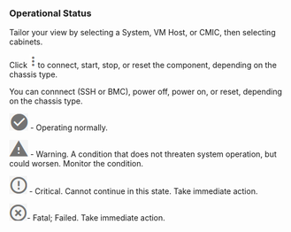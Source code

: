 ### Operational Status

Tailor your view by selecting a System, VM Host, or CMIC, then selecting cabinets.

Click 
![kebob.png](kebob.png) to connect, start, stop, or reset the component, depending on the chassis type.

You can connnect (SSH or BMC), power off, power on, or reset, depending on the chassis type.

 
![ok.png](ok.png) - Operating normally.

![warning.png](warning.png) - Warning. A condition that does not threaten system operation, but could worsen. Monitor the condition.


![critical.png](critical.png) - Critical. Cannot continue in this state. Take immediate action.


![fatal.png](fatal.png)- Fatal; Failed. Take immediate action.



